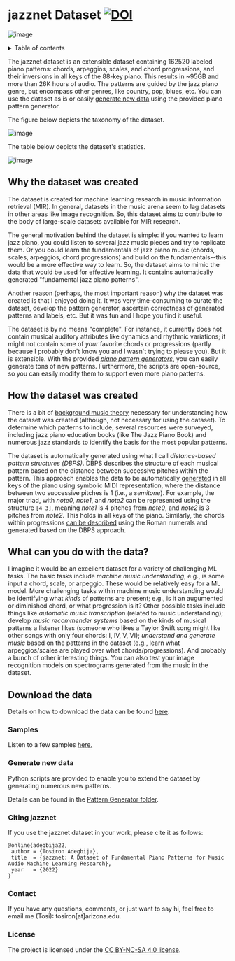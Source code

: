 # jazznet Dataset [![DOI](https://zenodo.org/badge/DOI/10.5281/zenodo.7192653.svg)](https://doi.org/10.5281/zenodo.7192653)
![image](https://user-images.githubusercontent.com/16122125/184457848-15a2bb14-e5b1-4cef-a7f3-64e93792dd31.png)

<details>
 <summary>Table of contents</summary>
 
 * [Why the dataset was created](#why-the-dataset-was-created)  
 * [How the dataset was created](#how-the-dataset-was-created)
 * [What can you do with the data?](#what-can-you-do-with-the-data)
 * [Download the data](download)
 * [Listen to samples](https://tosiron.com/jazznet/)
 * [Generate new data](PatternGenerator)
 * [Citing jazznet](#citing-jazznet)
 * [Contact](#contact)
 </details>

The jazznet dataset is an extensible dataset containing 162520 labeled piano patterns: chords, arpeggios, scales, and chord progressions, and their inversions in all keys of the 88-key piano. This results in ~95GB and more than 26K hours of audio. The patterns are guided by the jazz piano genre, but encompass other genres, like country, pop, blues, etc. You can use the dataset as is or easily [generate new data](PatternGenerator) using the provided piano pattern generator.

The figure below depicts the taxonomy of the dataset. 

![image](https://user-images.githubusercontent.com/16122125/196017322-80bc3fdb-ede1-409b-b71b-80860d4d629b.png)

The table below depicts the dataset's statistics.  

![image](https://user-images.githubusercontent.com/16122125/197067040-4775a691-6a20-4f31-814d-754ef310f1cd.png)

## Why the dataset was created
The dataset is created for machine learning research in music information retrieval (MIR). In general, datasets in the music arena seem to lag datasets in other areas like image recognition. So, this dataset aims to contribute to the body of large-scale datasets available for MIR research.

The general motivation behind the dataset is simple: if you wanted to learn jazz piano, you could listen to several jazz music pieces and try to replicate them. Or you could learn the fundamentals of jazz piano music (chords, scales, arpeggios, chord progressions) and build on the fundamentals--this would be a more effective way to learn. So, the dataset aims to mimic the data that would be used for effective learning. It contains automatically generated "fundamental jazz piano patterns". 

Another reason (perhaps, the most important reason) why the dataset was created is that I enjoyed doing it. It was very time-consuming to curate the dataset, develop the pattern generator, ascertain correctness of generated patterns and labels, etc. But it was fun and I hope you find it useful.

The dataset is by no means "complete". For instance, it currently does not contain musical auditory attributes like dynamics and rhythmic variations; it might not contain some of *your* favorite chords or progressions (partly because I probably don't know you and I wasn't trying to please you). But it is extensible. With the provided [*piano pattern generators*](PatternGenerator), you can easily generate tons of new patterns. Furthermore, the scripts are open-source, so you can easily modify them to support even more piano patterns. 

## How the dataset was created
There is a bit of [background music theory](musicBackground.md) necessary for understanding how the dataset was created (although, not necessary for using the dataset). To determine which patterns to include, several resources were surveyed, including jazz piano education books (like The Jazz Piano Book) and numerous jazz standards to identify the basis for the most popular patterns. 

The dataset is automatically generated using what I call _distance-based pattern structures (DBPS)_. DBPS describes the structure of each musical pattern based on the distance between successive pitches within the pattern. This approach enables the data to be automatically [generated](PatternGenerator) in all keys of the piano using symbolic MIDI representation, where the distance between two successive pitches is 1 (i.e., a _semitone_). For example, the major triad, with _note0, note1_, and _note2_ can be represented using the structure `[4 3]`, meaning _note1_ is 4 pitches from _note0_, and _note2_ is 3 pitches from _note2_. This holds in all keys of the piano. Similarly, the chords within progressions [can be described](musicBackground.md) using the Roman numerals and generated based on the DBPS approach. 

## What can you do with the data?
I imagine it would be an excellent dataset for a variety of challenging ML tasks. The basic tasks include *machine music understanding*, e.g., is some input a chord, scale, or arpeggio. These would be relatively easy for a ML model. More challenging tasks within machine music understanding would be identifying what _kinds_ of patterns are present; e.g., is it an augumented or diminished chord, or what progression is it? Other possible tasks include things like *automatic music transcription* (related to music understanding); develop *music recommender systems* based on the kinds of musical patterns a listener likes (someone who likes a Taylor Swift song might like other songs with only four chords: I, IV, V, VI); *understand and generate music* based on the patterns in the dataset (e.g., learn what arpeggios/scales are played over what chords/progressions). And probably a bunch of other interesting things. You can also test your image recognition models on spectrograms generated from the music in the dataset.

## Download the data

Details on how to download the data can be found [here](download).

### Samples

Listen to a few samples [here.](https://tosiron.com/jazznet/)

### Generate new data
Python scripts are provided to enable you to extend the dataset by generating numerous new patterns. 

Details can be found in the [Pattern Generator folder](PatternGenerator).

### Citing jazznet
If you use the jazznet dataset in your work, please cite it as follows:

```
@online{adegbija22,
 author = {Tosiron Adegbija},
 title  = {jazznet: A Dataset of Fundamental Piano Patterns for Music Audio Machine Learning Research},
 year   = {2022}
}
```
### Contact
If you have any questions, comments, or just want to say hi, feel free to email me (Tosi): tosiron[at]arizona.edu.

### License
The project is licensed under the [CC BY-NC-SA 4.0 license](https://creativecommons.org/licenses/by-nc-sa/4.0/).



